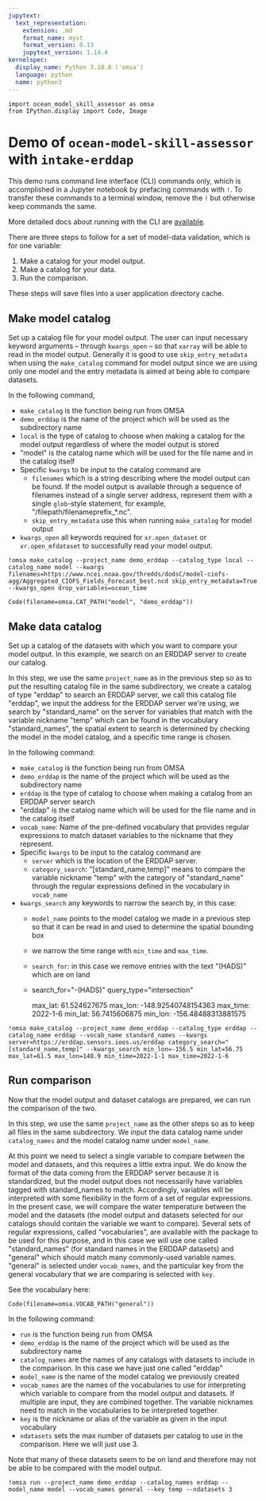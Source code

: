 ```yaml
---
jupytext:
  text_representation:
    extension: .md
    format_name: myst
    format_version: 0.13
    jupytext_version: 1.14.4
kernelspec:
  display_name: Python 3.10.8 ('omsa')
  language: python
  name: python3
---
```


```{code-cell} ipython3
import ocean_model_skill_assessor as omsa
from IPython.display import Code, Image
```

# Demo of `ocean-model-skill-assessor` with `intake-erddap`

This demo runs command line interface (CLI) commands only, which is accomplished in a Jupyter notebook by prefacing commands with `!`. To transfer these commands to a terminal window, remove the `!` but otherwise keep commands the same.

More detailed docs about running with the CLI are [available](https://ocean-model-skill-assessor.readthedocs.io/en/latest/cli.html).

There are three steps to follow for a set of model-data validation, which is for one variable:
1. Make a catalog for your model output.
2. Make a catalog for your data.
3. Run the comparison.

These steps will save files into a user application directory cache.

## Make model catalog

Set up a catalog file for your model output. The user can input necessary keyword arguments – through `kwargs_open` – so that `xarray` will be able to read in the model output. Generally it is good to use `skip_entry_metadata` when using the `make_catalog` command for model output since we are using only one model and the entry metadata is aimed at being able to compare datasets.

In the following command, 
* `make_catalog` is the function being run from OMSA
* `demo_erddap` is the name of the project which will be used as the subdirectory name
* `local` is the type of catalog to choose when making a catalog for the model output regardless of where the model output is stored
* "model" is the catalog name which will be used for the file name and in the catalog itself
* Specific `kwargs` to be input to the catalog command are
  * `filenames` which is a string describing where the model output can be found. If the model output is available through a sequence of filenames instead of a single server address, represent them with a single `glob`-style statement, for example, "/filepath/filenameprefix_*.nc".
  * `skip_entry_metadata` use this when running `make_catalog` for model output
* `kwargs_open` all keywords required for `xr.open_dataset` or `xr.open_mfdataset` to successfully read your model output.

```{code-cell} ipython3
!omsa make_catalog --project_name demo_erddap --catalog_type local --catalog_name model --kwargs filenames=https://www.ncei.noaa.gov/thredds/dodsC/model-ciofs-agg/Aggregated_CIOFS_Fields_Forecast_best.ncd skip_entry_metadata=True  --kwargs_open drop_variables=ocean_time 
```

```{code-cell} ipython3
Code(filename=omsa.CAT_PATH("model", "demo_erddap"))
```

## Make data catalog 

Set up a catalog of the datasets with which you want to compare your model output. In this example, we search on an ERDDAP server to create our catalog.

In this step, we use the same `project_name` as in the previous step so as to put the resulting catalog file in the same subdirectory, we create a catalog of type "erddap" to search an ERDDAP server, we call this catalog file "erddap", we input the address for the ERDDAP server we're using, we search by "standard_name" on the server for variables that match with the variable nickname "temp" which can be found in the vocabulary "standard_names", the spatial extent to search is determined by checking the model in the model catalog, and a specific time range is chosen.

In the following command:
* `make_catalog` is the function being run from OMSA
* `demo_erddap` is the name of the project which will be used as the subdirectory name
* `erddap` is the type of catalog to choose when making a catalog from an ERDDAP server search
* "erddap" is the catalog name which will be used for the file name and in the catalog itself
* `vocab_name`: Name of the pre-defined vocabulary that provides regular expressions to match dataset variables to the nickname that they represent.
* Specific `kwargs` to be input to the catalog command are
  * `server` which is the location of the ERDDAP server.
  * `category_search`: "[standard_name,temp]" means to compare the variable nickname "temp" with the category of "standard_name" through the regular expressions defined in the vocabulary in `vocab_name`
* `kwargs_search` any keywords to narrow the search by, in this case:
  * `model_name` points to the model catalog we made in a previous step so that it can be read in and used to determine the spatial bounding box
  * we narrow the time range with `min_time` and `max_time`.
  * `search_for`: in this case we remove entries with the text "(HADS)" which are on land
  * search_for="-(HADS)" query_type="intersection"


    max_lat: 61.524627675
    max_lon: -148.92540748154363
    max_time: 2022-1-6
    min_lat: 56.7415606875
    min_lon: -156.48488313881575

```{code-cell} ipython3
!omsa make_catalog --project_name demo_erddap --catalog_type erddap --catalog_name erddap --vocab_name standard_names --kwargs server=https://erddap.sensors.ioos.us/erddap category_search="[standard_name,temp]" --kwargs_search min_lon=-156.5 min_lat=56.75 max_lat=61.5 max_lon=148.9 min_time=2022-1-1 max_time=2022-1-6
```

## Run comparison

Now that the model output and dataset catalogs are prepared, we can run the comparison of the two.

In this step, we use the same `project_name` as the other steps so as to keep all files in the same subdirectory. We input the data catalog name under `catalog_names` and the model catalog name under `model_name`. 

At this point we need to select a single variable to compare between the model and datasets, and this requires a little extra input. We do know the format of the data coming from the ERDDAP server because it is standardized, but the model output does not necessarily have variables tagged with standard_names to match. Accordingly, variables will be interpreted with some flexibility in the form of a set of regular expressions. In the present case, we will compare the water temperature between the model and the datasets (the model output and datasets selected for our catalogs should contain the variable we want to compare). Several sets of regular expressions, called "vocabularies", are available with the package to be used for this purpose, and in this case we will use one called "standard_names" (for standard names in the ERDDAP datasets) and "general" which should match many commonly-used variable names. "general" is selected under `vocab_names`, and the particular key from the general vocabulary that we are comparing is selected with `key`.

See the vocabulary here:

```{code-cell} ipython3
Code(filename=omsa.VOCAB_PATH("general"))
```

In the following command:
* `run` is the function being run from OMSA
* `demo_erddap` is the name of the project which will be used as the subdirectory name
* `catalog_names` are the names of any catalogs with datasets to include in the comparison. In this case we have just one called "erddap"
* `model_name` is the name of the model catalog we previously created
* `vocab_names` are the names of the vocabularies to use for interpreting which variable to compare from the model output and datasets. If multiple are input, they are combined together. The variable nicknames need to match in the vocabularies to be interpreted together.
* `key` is the nickname or alias of the variable as given in the input vocabulary
* `ndatasets` sets the max number of datasets per catalog to use in the comparison. Here we will just use 3.

Note that many of these datasets seem to be on land and therefore may not be able to be compared with the model output.

```{code-cell} ipython3
!omsa run --project_name demo_erddap --catalog_names erddap --model_name model --vocab_names general --key temp --ndatasets 3
```
